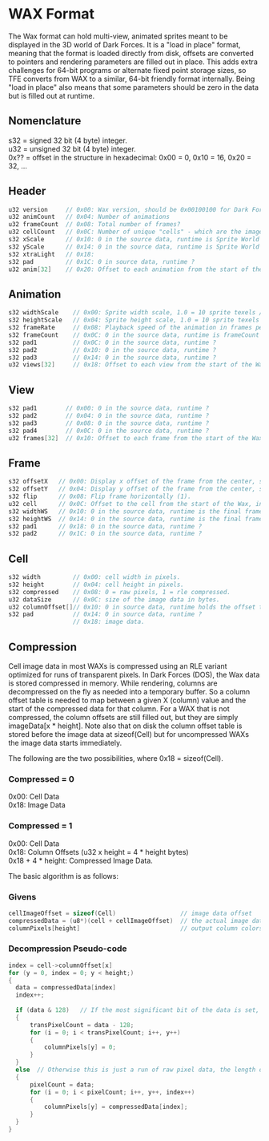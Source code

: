 # WAX Format
The Wax format can hold multi-view, animated sprites meant to be displayed in the 3D world of Dark Forces. It is a "load in place" format, meaning that the format is loaded directly from disk, offsets are converted to pointers and rendering parameters are filled out in place. This adds extra challenges for 64-bit programs or alternate fixed point storage sizes, so TFE converts from WAX to a similar, 64-bit friendly format internally. Being "load in place" also means that some parameters should be zero in the data but is filled out at runtime.

## Nomenclature
s32 = signed 32 bit (4 byte) integer.<br>
u32 = unsigned 32 bit (4 byte) integer.<br>
0x?? = offset in the structure in hexadecimal: 0x00 = 0, 0x10 = 16, 0x20 = 32, ...

## Header
```C++
u32 version     // 0x00: Wax version, should be 0x00100100 for Dark Forces.
u32 animCount   // 0x04: Number of animations
u32 frameCount  // 0x08: Total number of frames?
u32 cellCount   // 0x0C: Number of unique "cells" - which are the images actually displayed.
s32 xScale      // 0x10: 0 in the source data, runtime is Sprite World Scale / anim[0].worldWidth
s32 yScale      // 0x14: 0 in the source data, runtime is Sprite World Scale / anim[0].worldHeight
s32 xtraLight   // 0x18:
s32 pad         // 0x1C: 0 in source data, runtime ?
u32 anim[32]    // 0x20: Offset to each animation from the start of the Wax, in bytes. The list is NULL terminated.
```

## Animation
```C++
s32 widthScale    // 0x00: Sprite width scale, 1.0 = 10 sprite texels / DFU. The value is stored as 16.16 fixed point (65536 = 1.0).
s32 heightScale   // 0x04: Sprite height scale, 1.0 = 10 sprite texels / DFU.
s32 frameRate     // 0x08: Playback speed of the animation in frames per second.
s32 frameCount    // 0x0C: 0 in the source data, runtime is frameCount
s32 pad1          // 0x0C: 0 in the source data, runtime ? 
s32 pad2          // 0x10: 0 in the source data, runtime ?
s32 pad3          // 0x14: 0 in the source data, runtime ?
u32 views[32]     // 0x18: Offset to each view from the start of the Wax, in bytes.
```

## View
```C++
s32 pad1        // 0x00: 0 in the source data, runtime ? 
s32 pad2        // 0x04: 0 in the source data, runtime ? 
s32 pad3        // 0x08: 0 in the source data, runtime ? 
s32 pad4        // 0x0C: 0 in the source data, runtime ? 
u32 frames[32]  // 0x10: Offset to each frame from the start of the Wax, in bytes. The list is NULL terminated.
```

## Frame
```C++
s32 offsetX   // 0x00: Display x offset of the frame from the center, scaled by widthScale at runtime to determine a final offset in DFU.
s32 offsetY   // 0x04: Display y offset of the frame from the center, scaled by heightScale at runtime to determine a final offset in DFU.
s32 flip      // 0x08: Flip frame horizontally (1).
u32 cell      // 0x0C: Offset to the cell from the start of the Wax, in bytes.
s32 widthWS   // 0x10: 0 in the source data, runtime is the final frame width in world space.
s32 heightWS  // 0x14: 0 in the source data, runtime is the final frame height in world space.
s32 pad1      // 0x18: 0 in the source data, runtime ?
s32 pad2      // 0x1C: 0 in the source data, runtime ?
```

## Cell
```C++
s32 width         // 0x00: cell width in pixels.
s32 height        // 0x04: cell height in pixels.
s32 compressed    // 0x08: 0 = raw pixels, 1 = rle compressed.
u32 dataSize      // 0x0C: size of the image data in bytes.
u32 columnOffset[]// 0x10: 0 in source data, runtime holds the offset to each pixel column of the cell from the start of the image data.
s32 pad           // 0x14: 0 in source data, runtime ?
                  // 0x18: image data.
```

## Compression
Cell image data in most WAXs is compressed using an RLE variant optimized for runs of transparent pixels. In Dark Forces (DOS), the Wax data is stored compressed in memory. While rendering, columns are decompressed on the fly as needed into a temporary buffer. So a column offset table is needed to map between a given X (column) value and the start of the compressed data for that column. For a WAX that is not compressed, the column offsets are still filled out, but they are simply imageData[x * height]. Note also that on disk the column offset table is stored before the image data at sizeof(Cell) but for uncompressed WAXs the image data starts immediately.

The following are the two possibilities, where 0x18 = sizeof(Cell).
### Compressed = 0
0x00: Cell Data<br>
0x18: Image Data
### Compressed = 1
0x00: Cell Data<br>
0x18: Column Offsets (u32 x height = 4 * height bytes)<br>
0x18 + 4 * height: Compressed Image Data.<br>

The basic algorithm is as follows:
### Givens
```C++
cellImageOffset = sizeof(Cell)                  // image data offset
compressedData = (u8*)(cell + cellImageOffset)  // the actual image data RLE compressed.
columnPixels[height]                            // output column colors, where 0 = transparent, > 0 = palette index.
```
### Decompression Pseudo-code
```C++
index = cell->columnOffset[x]
for (y = 0, index = 0; y < height;)
{
  data = compressedData[index]
  index++;
  
  if (data & 128)	// If the most significant bit of the data is set, this is a transparent run of 'data - 128' pixels.
  {
	  transPixelCount = data - 128;
	  for (i = 0; i < transPixelCount; i++, y++)
	  {
		  columnPixels[y] = 0;
	  }
  }
  else  // Otherwise this is just a run of raw pixel data, the length of the run is 'data' pixels.
  {
	  pixelCount = data;
	  for (i = 0; i < pixelCount; i++, y++, index++)
	  {
		  columnPixels[y] = compressedData[index];
	  }
  }
}
```
